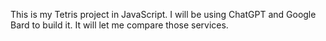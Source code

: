 This is my Tetris project in JavaScript. I will be using ChatGPT and Google Bard to build it. It will let me compare those services. 
